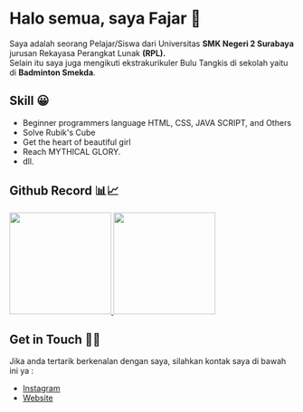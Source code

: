 # Halo semua, saya Fajar 👋

Saya adalah seorang Pelajar/Siswa dari Universitas **SMK Negeri 2 Surabaya** jurusan Rekayasa Perangkat Lunak **(RPL).** <br>
Selain itu saya juga mengikuti ekstrakurikuler Bulu Tangkis di sekolah yaitu di **Badminton Smekda**.

## Skill 😀
- Beginner programmers language HTML, CSS, JAVA SCRIPT, and Others
- Solve Rubik's Cube
- Get the heart of beautiful girl
- Reach MYTHICAL GLORY.
- dll.

## Github Record 📊📈
<p align="left">
<a href="https://github.com/fajarzxyy">
  <img height="180em" src="https://github-readme-stats-eight-theta.vercel.app/api?username=fajarzxyy&show_icons=true&theme=algolia&include_all_commits=true&count_private=true"/>
  <img height="180em" src="https://github-readme-stats-eight-theta.vercel.app/api/top-langs/?username=fajarzxyy&layout=compact&langs_count=8&theme=algolia"/>
</a>
</p>

## Get in Touch 🤝👋
Jika anda tertarik berkenalan dengan saya, silahkan kontak saya di bawah ini ya :
- [Instagram](https://www.instagram.com/fajarzxy/)
- [Website](https://fajarzxyy.github.io/)
